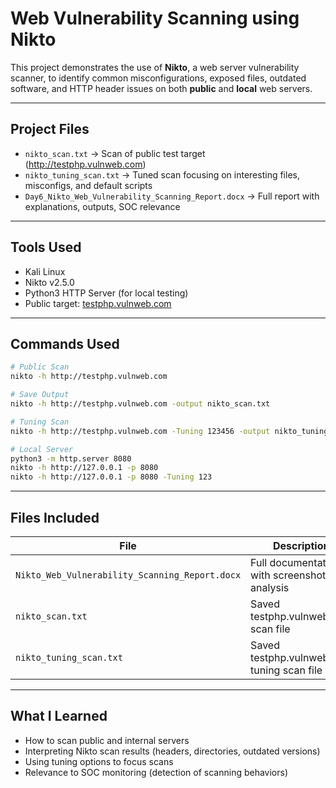 # Web Vulnerability Scanning using Nikto

This project demonstrates the use of **Nikto**, a web server vulnerability scanner, to identify common misconfigurations, exposed files, outdated software, and HTTP header issues on both **public** and **local** web servers.

---

##  Project Files

- `nikto_scan.txt` → Scan of public test target (http://testphp.vulnweb.com)
- `nikto_tuning_scan.txt` → Tuned scan focusing on interesting files, misconfigs, and default scripts
- `Day6_Nikto_Web_Vulnerability_Scanning_Report.docx` → Full report with explanations, outputs, SOC relevance

---

## Tools Used

- Kali Linux
- Nikto v2.5.0
- Python3 HTTP Server (for local testing)
- Public target: [testphp.vulnweb.com](http://testphp.vulnweb.com)

---

##  Commands Used

```bash
# Public Scan
nikto -h http://testphp.vulnweb.com

# Save Output
nikto -h http://testphp.vulnweb.com -output nikto_scan.txt

# Tuning Scan
nikto -h http://testphp.vulnweb.com -Tuning 123456 -output nikto_tuning_scan.txt

# Local Server
python3 -m http.server 8080
nikto -h http://127.0.0.1 -p 8080
nikto -h http://127.0.0.1 -p 8080 -Tuning 123

```
---

##  Files Included

| File | Description |
|------|-------------|
| `Nikto_Web_Vulnerability_Scanning_Report.docx` | Full documentation with screenshots and analysis |
| `nikto_scan.txt` | Saved testphp.vulnweb.com scan file
| `nikto_tuning_scan.txt` | Saved testphp.vulnweb.com tuning scan file
---
## What I Learned
- How to scan public and internal servers
- Interpreting Nikto scan results (headers, directories, outdated versions)
- Using tuning options to focus scans
- Relevance to SOC monitoring (detection of scanning behaviors)
